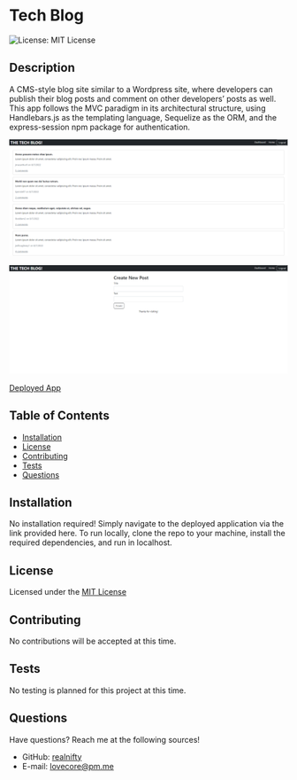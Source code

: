 # Tech Blog

![License: MIT License](https://img.shields.io/badge/license-MIT-orange)
  
## Description

A CMS-style blog site similar to a Wordpress site, where developers can publish their blog posts and comment on other developers’ posts as well. This app follows the MVC paradigm in its architectural structure, using Handlebars.js as the templating language, Sequelize as the ORM, and the express-session npm package for authentication.

![app screenshot](./images/tech_blog_ss.png)

![app screenshot](./images/tech_blog_ss2.png)

[Deployed App](https://realnifty.github.io/tech-blog/)

## Table of Contents

- [Installation](#installation)
- [License](#license)
- [Contributing](#contributing)
- [Tests](#tests)
- [Questions](#questions)

## Installation

No installation required! Simply navigate to the deployed application via the link provided here.
To run locally, clone the repo to your machine, install the required dependencies, and run in localhost.

## License
    
Licensed under the [MIT License](https://spdx.org/licenses/MIT.html)

## Contributing

No contributions will be accepted at this time.

## Tests

No testing is planned for this project at this time.

## Questions

Have questions? Reach me at the following sources!

* GitHub: [realnifty](https://github.com/realnifty)
* E-mail: lovecore@pm.me
